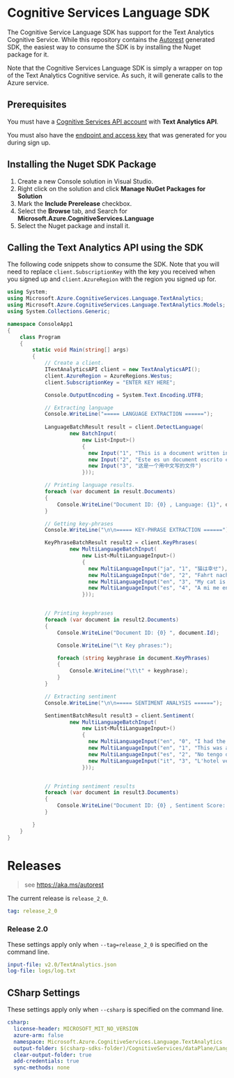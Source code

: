 # Cognitive Services Language SDK

The Cognitive Service Language SDK has support for the Text Analytics Cognitive Service.
While this repository contains the [Autorest](https://aka.ms/autorest) generated SDK, the easiest way to consume the SDK is by installing the Nuget package for it.

Note that the Cognitive Services Language SDK is simply a wrapper on top of the Text Analytics Cognitive service. As such, it will generate calls to the Azure service. 


## Prerequisites
You must have a [Cognitive Services API account](https://docs.microsoft.com/azure/cognitive-services/cognitive-services-apis-create-account) with **Text Analytics API**. 

You must also have the [endpoint and access key](../How-tos/text-analytics-how-to-access-key.md) that was generated for you during sign up. 

## Installing the Nuget SDK Package
1. Create a new Console solution in Visual Studio.
1. Right click on the solution and click **Manage NuGet Packages for Solution**
1. Mark the **Include Prerelease** checkbox.
1. Select the **Browse** tab, and Search for **Microsoft.Azure.CognitiveServices.Language**
1. Select the Nuget package and install it.

## Calling the Text Analytics API using the SDK
The following code snippets show to consume the SDK. Note that you will need to replace `client.SubscriptionKey` with the key you received when you signed up and `client.AzureRegion` with the region you signed up for.

```c#
using System;
using Microsoft.Azure.CognitiveServices.Language.TextAnalytics;
using Microsoft.Azure.CognitiveServices.Language.TextAnalytics.Models;
using System.Collections.Generic;

namespace ConsoleApp1
{
    class Program
    {
        static void Main(string[] args)
        {
            // Create a client.
            ITextAnalyticsAPI client = new TextAnalyticsAPI();
            client.AzureRegion = AzureRegions.Westus;
            client.SubscriptionKey = "ENTER KEY HERE";

            Console.OutputEncoding = System.Text.Encoding.UTF8;

            // Extracting language
            Console.WriteLine("===== LANGUAGE EXTRACTION ======");
            
            LanguageBatchResult result = client.DetectLanguage(
                    new BatchInput(
                        new List<Input>()
                        {
                          new Input("1", "This is a document written in English."),
                          new Input("2", "Este es un document escrito en Español."),
                          new Input("3", "这是一个用中文写的文件")
                        }));

            // Printing language results.
            foreach (var document in result.Documents)
            {
                Console.WriteLine("Document ID: {0} , Language: {1}", document.Id, document.DetectedLanguages[0].Name);
            }

            // Getting key-phrases
            Console.WriteLine("\n\n===== KEY-PHRASE EXTRACTION ======");

            KeyPhraseBatchResult result2 = client.KeyPhrases(
                    new MultiLanguageBatchInput(
                        new List<MultiLanguageInput>()
                        {
                          new MultiLanguageInput("ja", "1", "猫は幸せ"),
                          new MultiLanguageInput("de", "2", "Fahrt nach Stuttgart und dann zum Hotel zu Fu."),
                          new MultiLanguageInput("en", "3", "My cat is stiff as a rock."),
                          new MultiLanguageInput("es", "4", "A mi me encanta el fútbol!")
                        }));


            // Printing keyphrases
            foreach (var document in result2.Documents)
            {
                Console.WriteLine("Document ID: {0} ", document.Id);

                Console.WriteLine("\t Key phrases:");

                foreach (string keyphrase in document.KeyPhrases)
                {
                    Console.WriteLine("\t\t" + keyphrase);
                }
            }

            // Extracting sentiment
            Console.WriteLine("\n\n===== SENTIMENT ANALYSIS ======");

            SentimentBatchResult result3 = client.Sentiment(
                    new MultiLanguageBatchInput(
                        new List<MultiLanguageInput>()
                        {
                          new MultiLanguageInput("en", "0", "I had the best day of my life."),
                          new MultiLanguageInput("en", "1", "This was a waste of my time. The speaker put me to sleep."),
                          new MultiLanguageInput("es", "2", "No tengo dinero ni nada que dar..."),
                          new MultiLanguageInput("it", "3", "L'hotel veneziano era meraviglioso. È un bellissimo pezzo di architettura."),
                        }));


            // Printing sentiment results
            foreach (var document in result3.Documents)
            {
                Console.WriteLine("Document ID: {0} , Sentiment Score: {1:0.00}", document.Id, document.Score);
            }

        }
    }
}
```
# Releases

> see https://aka.ms/autorest

The current release is `release_2_0`.
``` yaml
tag: release_2_0
```

### Release 2.0
These settings apply only when `--tag=release_2_0` is specified on the command line.

``` yaml $(tag) == 'release_2_0'
input-file: v2.0/TextAnalytics.json
log-file: logs/log.txt
```

## CSharp Settings
These settings apply only when `--csharp` is specified on the command line.
``` yaml $(csharp) 
csharp: 
  license-header: MICROSOFT_MIT_NO_VERSION
  azure-arm: false
  namespace: Microsoft.Azure.CognitiveServices.Language.TextAnalytics
  output-folder: $(csharp-sdks-folder)/CognitiveServices/dataPlane/Language/Microsoft.CognitiveServices.Language/Generated/TextAnalytics
  clear-output-folder: true
  add-credentials: true
  sync-methods: none
```

